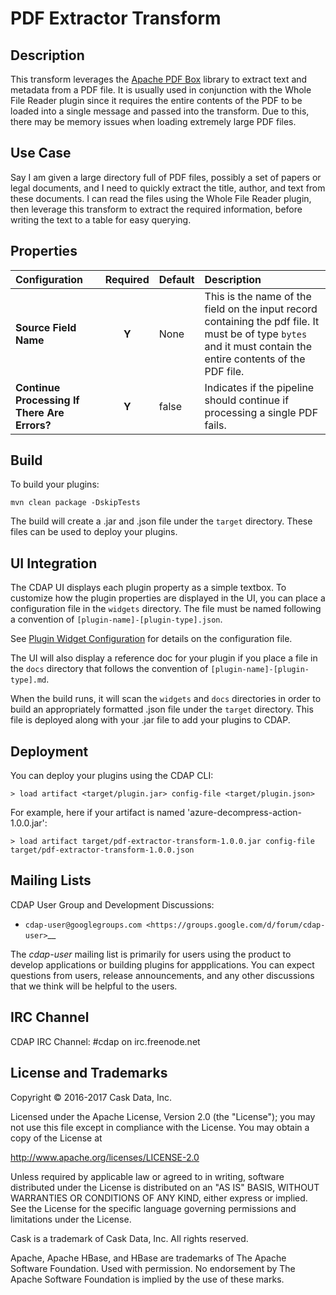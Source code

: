 # PDF Extractor Transform


Description
-----------
This transform leverages the [Apache PDF Box](https://pdfbox.apache.org/) library to extract text and metadata from a PDF file. It is usually used in conjunction with the Whole File Reader plugin since it requires the entire contents of the PDF to be loaded into a single message and passed into the transform. Due to this, there may be memory issues when loading extremely large PDF files. 

Use Case
--------
Say I am given a large directory full of PDF files, possibly a set of papers or legal documents, and I need to quickly extract the title, author, and text from these documents. I can read the files using the Whole File Reader plugin, then leverage this transform to extract the required information, before writing the text to a table for easy querying.

Properties
----------
| Configuration | Required | Default | Description |
| :------------ | :------: | :------ | :---------- |
| **Source Field Name** | **Y** | None | This is the name of the field on the input record containing the pdf file. It must be of type ``bytes`` and it must contain the entire contents of the PDF file. |
| **Continue Processing If There Are Errors?** | **Y** | false | Indicates if the pipeline should continue if processing a single PDF fails. |

Build
-----
To build your plugins:

    mvn clean package -DskipTests

The build will create a .jar and .json file under the ``target`` directory.
These files can be used to deploy your plugins.

UI Integration
--------------
The CDAP UI displays each plugin property as a simple textbox. To customize how the plugin properties
are displayed in the UI, you can place a configuration file in the ``widgets`` directory.
The file must be named following a convention of ``[plugin-name]-[plugin-type].json``.

See [Plugin Widget Configuration](http://docs.cdap.io/cdap/current/en/hydrator-manual/developing-plugins/packaging-plugins.html#plugin-widget-json)
for details on the configuration file.

The UI will also display a reference doc for your plugin if you place a file in the ``docs`` directory
that follows the convention of ``[plugin-name]-[plugin-type].md``.

When the build runs, it will scan the ``widgets`` and ``docs`` directories in order to build an appropriately
formatted .json file under the ``target`` directory. This file is deployed along with your .jar file to add your
plugins to CDAP.

Deployment
----------
You can deploy your plugins using the CDAP CLI:

    > load artifact <target/plugin.jar> config-file <target/plugin.json>

For example, here if your artifact is named 'azure-decompress-action-1.0.0.jar':

    > load artifact target/pdf-extractor-transform-1.0.0.jar config-file target/pdf-extractor-transform-1.0.0.json

## Mailing Lists

CDAP User Group and Development Discussions:

- `cdap-user@googlegroups.com <https://groups.google.com/d/forum/cdap-user>`__

The *cdap-user* mailing list is primarily for users using the product to develop
applications or building plugins for appplications. You can expect questions from 
users, release announcements, and any other discussions that we think will be helpful 
to the users.

## IRC Channel

CDAP IRC Channel: #cdap on irc.freenode.net


## License and Trademarks

Copyright © 2016-2017 Cask Data, Inc.

Licensed under the Apache License, Version 2.0 (the "License"); you may not use this file except
in compliance with the License. You may obtain a copy of the License at

http://www.apache.org/licenses/LICENSE-2.0

Unless required by applicable law or agreed to in writing, software distributed under the 
License is distributed on an "AS IS" BASIS, WITHOUT WARRANTIES OR CONDITIONS OF ANY KIND, 
either express or implied. See the License for the specific language governing permissions 
and limitations under the License.

Cask is a trademark of Cask Data, Inc. All rights reserved.

Apache, Apache HBase, and HBase are trademarks of The Apache Software Foundation. Used with
permission. No endorsement by The Apache Software Foundation is implied by the use of these marks.
